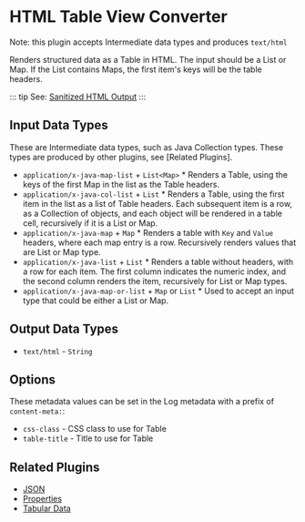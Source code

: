 # HTML Table View Converter

Note: this plugin accepts Intermediate data types and produces `text/html`

Renders structured data as a Table in HTML. The input should be a List or Map. If the List
contains Maps, the first item's keys will be the table headers.

::: tip 
See: [Sanitized HTML Output](/en/user-guide/content-converters/index.md#sanitized-html-output)
:::

## Input Data Types

These are Intermediate data types, such as Java Collection types. These types are produced by other plugins, see [Related Plugins].

- `application/x-java-map-list` + `List<Map>` \* Renders a Table, using the keys of the first Map in the list as the Table headers.
- `application/x-java-col-list` + `List` \* Renders a Table, using the first item in the list as a list of Table headers. Each subsequent item is a row, as a Collection of objects, and
  each object will be rendered in a table cell, recursively if it is a List or Map.
- `application/x-java-map` + `Map` \* Renders a table with `Key` and `Value` headers, where each map entry is a row. Recursively renders values that are List or Map type.
- `application/x-java-list` + `List` \* Renders a table without headers, with a row for each item. The first column indicates the numeric index, and the second column
  renders the item, recursively for List or Map types.
- `application/x-java-map-or-list` + `Map` or `List` \* Used to accept an input type that could be either a List or Map.

## Output Data Types

- `text/html` - `String`

## Options

These metadata values can be set in the Log metadata with a prefix of `content-meta:`:

- `css-class` - CSS class to use for Table
- `table-title` - Title to use for Table

## Related Plugins

- [JSON](/en/user-guide/content-converters/json.md)
- [Properties](/en/user-guide/content-converters/properties.md)
- [Tabular Data](/en/user-guide/content-converters/tabular-data.md)
